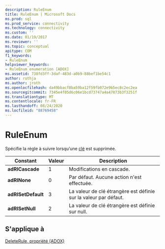 ```yaml
---
description: RuleEnum
title: RuleEnum | Microsoft Docs
ms.prod: sql
ms.prod_service: connectivity
ms.technology: connectivity
ms.custom: ''
ms.date: 01/19/2017
ms.reviewer: ''
ms.topic: conceptual
apitype: COM
f1_keywords:
- RuleEnum
helpviewer_keywords:
- RuleEnum enumeration [ADOX]
ms.assetid: 738fd3ff-3daf-483d-a0b9-88bef1be54c1
author: rothja
ms.author: jroth
ms.openlocfilehash: da49bbacf8ba59ba12f59fb072e9b5ec8c2ec2ea
ms.sourcegitcommit: 7345e4f05d6c06e1bcd73747a4a47873b3f3251f
ms.translationtype: MT
ms.contentlocale: fr-FR
ms.lasthandoff: 08/24/2020
ms.locfileid: "88769458"
---
```

# <a name="ruleenum"></a>RuleEnum
Spécifie la règle à suivre lorsqu’une [clé](./key-object-adox.md) est supprimée.  
  
|Constant|Valeur|Description|  
|--------------|-----------|-----------------|  
|**adRICascade**|1|Modifications en cascade.|  
|**adRINone**|0|Par défaut. Aucune action n'est effectuée.|  
|**adRISetDefault**|3|La valeur de clé étrangère est définie sur la valeur par défaut.|  
|**adRISetNull**|2|La valeur de clé étrangère est définie sur null.|  
  
## <a name="applies-to"></a>S'applique à  
 [DeleteRule, propriété (ADOX)](./deleterule-property-adox.md)